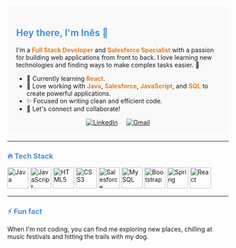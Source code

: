 <div style="background-color: #f9f9f9; padding: 20px; border-radius: 8px;">

## <span style="color: #4A90E2;">Hey there, I'm Inês 👋</span>

I'm a <strong style="color: #E67E22;">Full Stack Developer</strong> and <strong style="color: #E67E22;">Salesforce Specialist</strong> with a passion for building web applications from front to back. I love learning new technologies and finding ways to make complex tasks easier. 🚀

- 🌱 Currently learning <strong style="color: #E67E22;">React</strong>.
- 🔧 Love working with <strong style="color: #E67E22;">Java</strong>, <strong style="color: #E67E22;">Salesforce</strong>, <strong style="color: #E67E22;">JavaScript</strong>, and <strong style="color: #E67E22;">SQL</strong> to create powerful applications.
- ✨ Focused on writing clean and efficient code.
- 🔗 Let's connect and collaborate! 

<div align="center" style="display: flex; justify-content: center; gap: 20px;">
  <a href="https://www.linkedin.com/in/ines-paulino/" target="_blank">
    <img src="https://img.shields.io/badge/linkedin-%230077B5.svg?style=for-the-badge&logo=linkedin&logoColor=white" alt="LinkedIn"/>
  </a>
  <a href="mailto:ines.paulino@hotmail.com" target="_blank">
    <img src="https://img.shields.io/badge/Gmail-D14836?style=for-the-badge&logo=gmail&logoColor=white" alt="Gmail"/>
  </a>
</div>

</div>

---

### <span style="color: #4A90E2;">🔥 Tech Stack</span>

<div align="left">

  <!-- Java -->
  <img src="https://img.icons8.com/color/48/000000/java-coffee-cup-logo.png" alt="Java" height="48"/>
  
  <!-- JavaScript -->
  <img src="https://img.icons8.com/color/48/000000/javascript.png" alt="JavaScript" height="48"/>

  <!-- HTML5 -->
  <img src="https://img.icons8.com/color/48/000000/html-5.png" alt="HTML5" height="48"/>

  <!-- CSS3 -->
  <img src="https://img.icons8.com/color/48/000000/css3.png" alt="CSS3" height="48"/>

  <!-- Salesforce -->
  <img src="https://img.icons8.com/color/48/000000/salesforce.png" alt="Salesforce" height="48"/>

  <!-- MySQL -->
  <img src="https://img.icons8.com/color/48/000000/mysql-logo.png" alt="MySQL" height="48"/>

  <!-- Bootstrap -->
  <img src="https://img.icons8.com/color/48/000000/bootstrap.png" alt="Bootstrap" height="48"/>

  <!-- Spring -->
  <img src="https://img.icons8.com/color/48/000000/spring-logo.png" alt="Spring" height="48"/>

  <!-- React -->
  <img src="https://img.icons8.com/color/48/000000/react-native.png" alt="React" height="48"/>

</div>

---

### <span style="color: #4A90E2;">⚡ Fun fact</span>

When I'm not coding, you can find me exploring new places, chilling at music festivals and hitting the trails with my dog.
